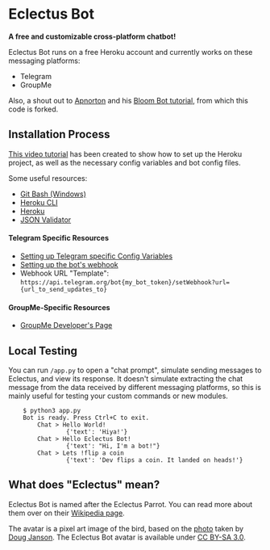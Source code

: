 # Eclectus Bot

**A free and customizable cross-platform chatbot!**

Eclectus Bot runs on a free Heroku account and currently works on these messaging platforms:

 - Telegram
 - GroupMe

Also, a shout out to [Apnorton](https://github.com/apnorton) and his [Bloom Bot tutorial](https://www.apnorton.com/blog/2017/02/28/How-I-wrote-a-Groupme-Chatbot-in-24-hours), from which this code is forked.

## Installation Process

[This video tutorial](https://youtu.be/WdL85GmZQFg) has been created to show how to set up the Heroku project, as well as the necessary config variables and bot config files.

Some useful resources:

- [Git Bash (Windows)](https://git-scm.com/download/win)
- [Heroku CLI](https://devcenter.heroku.com/articles/heroku-cli)
- [Heroku](https://dashboard.heroku.com/apps)
- [JSON Validator](https://jsonlint.com/)

#### Telegram Specific Resources

 - [Setting up Telegram specific Config Variables](https://youtu.be/6CpkerdzpWM)
 - [Setting up the bot's webhook](https://medium.com/@xabaras/setting-your-telegram-bot-webhook-the-easy-way-c7577b2d6f72)
 - Webhook URL "Template": `https://api.telegram.org/bot{my_bot_token}/setWebhook?url={url_to_send_updates_to}`

#### GroupMe-Specific Resources

 - [GroupMe Developer's Page](https://dev.groupme.com/bots)

## Local Testing

You can run `/app.py` to open a "chat prompt", simulate sending messages to Eclectus, and view its response. It doesn't simulate extracting the chat message from the data received by different messaging platforms, so this is mainly useful for testing your custom commands or new modules.

```
    $ python3 app.py
    Bot is ready. Press Ctrl+C to exit.
        Chat > Hello World!
                {'text': 'Hiya!'}
        Chat > Hello Eclectus Bot!
                {'text': "Hi, I'm a bot!"}
        Chat > Lets !flip a coin
                {'text': 'Dev flips a coin. It landed on heads!'}
```

## What does "Eclectus" mean?

Eclectus Bot is named after the Eclectus Parrot. You can read more about them over on their [Wikipedia page](https://en.wikipedia.org/wiki/Eclectus_parrot).

The avatar is a pixel art image of the bird, based on the [photo](https://en.wikipedia.org/wiki/Eclectus_parrot#/media/File:Eclectus_roratus-20030511.jpg) taken by [Doug Janson](https://commons.wikimedia.org/wiki/User:Dougjj). The Eclectus Bot avatar is available under [CC BY-SA 3.0](https://creativecommons.org/licenses/by-sa/3.0/).
